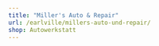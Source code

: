 ```yaml
---
title: "Miller's Auto & Repair"
url: /earlville/millers-auto-und-repair/
shop: Autowerkstatt
---
```

